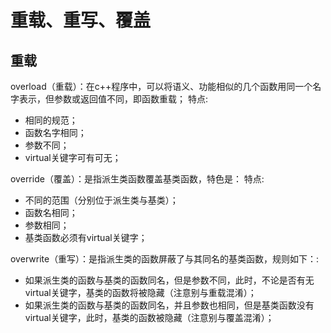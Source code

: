 # 重载、重写、覆盖

## 重载
overload（重载）：在c++程序中，可以将语义、功能相似的几个函数用同一个名字表示，但参数或返回值不同，即函数重载；
特点:  
* 相同的规范；
* 函数名字相同；
* 参数不同；
* virtual关键字可有可无；

override（覆盖）：是指派生类函数覆盖基类函数，特色是：
特点:  
* 不同的范围（分别位于派生类与基类）；
* 函数名相同；
* 参数相同；
* 基类函数必须有virtual关键字；


overwrite（重写）：是指派生类的函数屏蔽了与其同名的基类函数，规则如下：:  
* 如果派生类的函数与基类的函数同名，但是参数不同，此时，不论是否有无virtual关键字，基类的函数将被隐藏（注意别与重载混淆）；
* 如果派生类的函数与基类的函数同名，并且参数也相同，但是基类函数没有virtual关键字，此时，基类的函数被隐藏（注意别与覆盖混淆）；
